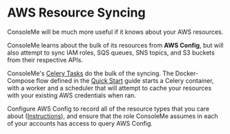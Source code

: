 # AWS Resource Syncing

ConsoleMe will be much more useful if it knows about your AWS resources.

ConsoleMe learns about the bulk of its resources from **AWS Config**, but will also attempt to sync IAM roles, SQS queues, SNS topics, and S3 buckets from their respective APIs.

ConsoleMe's [Celery Tasks](https://github.com/Netflix/consoleme/blob/master/consoleme/celery/celery_tasks.py) do the bulk of the syncing. The Docker-Compose flow defined in the [Quick Start](../quick-start/) guide starts a Celery container, with a worker and a scheduler that will attempt to cache your resources with your existing AWS credentials when ran.

Configure AWS Config to record all of the resource types that you care about \([Instructions](https://docs.aws.amazon.com/config/latest/developerguide/gs-console.html)\), and ensure that the role ConsoleMe assumes in each of your accounts has access to query AWS Config.


